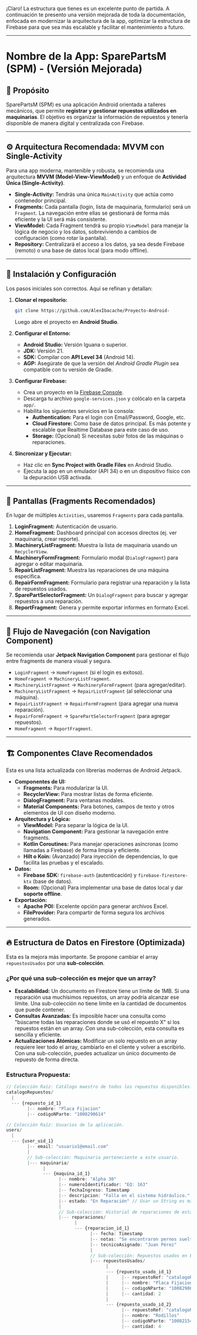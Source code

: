 ¡Claro\! La estructura que tienes es un excelente punto de partida. A continuación te presento una versión mejorada de toda la documentación, enfocada en modernizar la arquitectura de la app, optimizar la estructura de Firebase para que sea más escalable y facilitar el mantenimiento a futuro.

-----

# Nombre de la App: SparePartsM (SPM) - (Versión Mejorada)

## 📌 Propósito

SparePartsM (SPM) es una aplicación Android orientada a talleres mecánicos, que permite **registrar y gestionar repuestos utilizados en maquinarias**. El objetivo es organizar la información de repuestos y tenerla disponible de manera digital y centralizada con Firebase.

-----

## ⚙️ Arquitectura Recomendada: MVVM con Single-Activity

Para una app moderna, mantenible y robusta, se recomienda una arquitectura **MVVM (Model-View-ViewModel)** y un enfoque de **Actividad Única (Single-Activity)**.

  * **Single-Activity:** Tendrás una única `MainActivity` que actúa como contenedor principal.
  * **Fragments:** Cada pantalla (login, lista de maquinaria, formulario) será un `Fragment`. La navegación entre ellas se gestionará de forma más eficiente y la UI será más consistente.
  * **ViewModel:** Cada Fragment tendrá su propio `ViewModel` para manejar la lógica de negocio y los datos, sobreviviendo a cambios de configuración (como rotar la pantalla).
  * **Repository:** Centralizará el acceso a los datos, ya sea desde Firebase (remoto) o una base de datos local (para modo offline).

-----

## 🚀 Instalación y Configuración

Los pasos iniciales son correctos. Aquí se refinan y detallan:

1.  **Clonar el repositorio:**

    ```bash
    git clone https://github.com/AlexIbacache/Proyecto-Android-
    ```

    Luego abre el proyecto en **Android Studio**.

2.  **Configurar el Entorno:**

      * **Android Studio:** Versión Iguana o superior.
      * **JDK:** Versión 21.
      * **SDK:** Compilar con **API Level 34** (Android 14).
      * **AGP:** Asegúrate de que la versión del *Android Gradle Plugin* sea compatible con tu versión de Gradle.

3.  **Configurar Firebase:**

      * Crea un proyecto en la [Firebase Console](https://console.firebase.google.com/).
      * Descarga tu archivo `google-services.json` y colócalo en la carpeta `app/`.
      * Habilita los siguientes servicios en la consola:
          * **Authentication:** Para el login con Email/Password, Google, etc.
          * **Cloud Firestore:** Como base de datos principal. Es más potente y escalable que Realtime Database para este caso de uso.
          * **Storage:** (Opcional) Si necesitas subir fotos de las máquinas o reparaciones.

4.  **Sincronizar y Ejecutar:**

      * Haz clic en **Sync Project with Gradle Files** en Android Studio.
      * Ejecuta la app en un emulador (API 34) o en un dispositivo físico con la depuración USB activada.

-----

## 📱 Pantallas (Fragments Recomendados)

En lugar de múltiples `Activities`, usaremos `Fragments` para cada pantalla.

1.  **LoginFragment:** Autenticación de usuario.
2.  **HomeFragment:** Dashboard principal con accesos directos (ej. ver maquinaria, crear reporte).
3.  **MachineryListFragment:** Muestra la lista de maquinaria usando un `RecyclerView`.
4.  **MachineryFormFragment:** Formulario modal (`DialogFragment`) para agregar o editar maquinaria.
5.  **RepairListFragment:** Muestra las reparaciones de una máquina específica.
6.  **RepairFormFragment:** Formulario para registrar una reparación y la lista de repuestos usados.
7.  **SparePartSelectorFragment:** Un `DialogFragment` para buscar y agregar repuestos a una reparación.
8.  **ReportFragment:** Genera y permite exportar informes en formato Excel.

-----

## 🔄 Flujo de Navegación (con Navigation Component)

Se recomienda usar **Jetpack Navigation Component** para gestionar el flujo entre fragments de manera visual y segura.

  * `LoginFragment` → `HomeFragment` (si el login es exitoso).
  * `HomeFragment` → `MachineryListFragment`.
  * `MachineryListFragment` → `MachineryFormFragment` (para agregar/editar).
  * `MachineryListFragment` → `RepairListFragment` (al seleccionar una máquina).
  * `RepairListFragment` → `RepairFormFragment` (para agregar una nueva reparación).
  * `RepairFormFragment` → `SparePartSelectorFragment` (para agregar repuestos).
  * `HomeFragment` → `ReportFragment`.

-----

## 🏗️ Componentes Clave Recomendados

Esta es una lista actualizada con librerías modernas de Android Jetpack.

  * **Componentes de UI:**
      * **Fragments:** Para modularizar la UI.
      * **RecyclerView:** Para mostrar listas de forma eficiente.
      * **DialogFragment:** Para ventanas modales.
      * **Material Components:** Para botones, campos de texto y otros elementos de UI con diseño moderno.
  * **Arquitectura y Lógica:**
      * **ViewModel:** Para separar la lógica de la UI.
      * **Navigation Component:** Para gestionar la navegación entre fragments.
      * **Kotlin Coroutines:** Para manejar operaciones asíncronas (como llamadas a Firebase) de forma limpia y eficiente.
      * **Hilt o Koin:** (Avanzado) Para inyección de dependencias, lo que facilita las pruebas y el escalado.
  * **Datos:**
      * **Firebase SDK:** `firebase-auth` (autenticación) y `firebase-firestore-ktx` (base de datos).
      * **Room:** (Opcional) Para implementar una base de datos local y dar **soporte offline**.
  * **Exportación:**
      * **Apache POI:** Excelente opción para generar archivos Excel.
      * **FileProvider:** Para compartir de forma segura los archivos generados.

-----

## 🔥 Estructura de Datos en Firestore (Optimizada)

Esta es la mejora más importante. Se propone cambiar el array `repuestosUsados` por una **sub-colección**.

### ¿Por qué una sub-colección es mejor que un array?

  * **Escalabilidad:** Un documento en Firestore tiene un límite de 1MB. Si una reparación usa muchísimos repuestos, un array podría alcanzar ese límite. Una sub-colección no tiene límite en la cantidad de documentos que puede contener.
  * **Consultas Avanzadas:** Es imposible hacer una consulta como "búscame todas las reparaciones donde se usó el repuesto X" si los repuestos están en un array. Con una sub-colección, esta consulta es sencilla y eficiente.
  * **Actualizaciones Atómicas:** Modificar un solo repuesto en un array requiere leer todo el array, cambiarlo en el cliente y volver a escribirlo. Con una sub-colección, puedes actualizar un único documento de repuesto de forma directa.

### Estructura Propuesta:

```js
// Colección Raíz: Catálogo maestro de todos los repuestos disponibles.
catalogoRepuestos/
  |
  --- {repuesto_id_1}
        |-- nombre: "Placa Fijacion"
        |-- codigoNParte: "1008290614"

// Colección Raíz: Usuarios de la aplicación.
users/
  |
  --- {user_uid_1}
        |-- email: "usuario1@email.com"
        |
        // Sub-colección: Maquinaria perteneciente a este usuario.
        |--- maquinaria/
              |
              --- {maquina_id_1}
                    |-- nombre: "Alpha 30"
                    |-- numeroIdentificador: "EQ: 163"
                    |-- fechaIngreso: Timestamp
                    |-- descripcion: "Falla en el sistema hidráulico."
                    |-- estado: "En Reparación" // Usar un String es más descriptivo que un booleano.
                    |
                    // Sub-colección: Historial de reparaciones de esta máquina.
                    |--- reparaciones/
                          |
                          --- {reparacion_id_1}
                                |-- fecha: Timestamp
                                |-- notas: "Se encontraron pernos sueltos..."
                                |-- tecnicoAsignado: "Juan Pérez"
                                |
                                // Sub-colección: Repuestos usados en ESTA reparación.
                                |--- repuestosUsados/
                                      |
                                      --- {repuesto_usado_id_1}
                                      |     |-- repuestoRef: "catalogoRepuestos/repuesto_id_1" (Reference)
                                      |     |-- nombre: "Placa Fijacion"  // Dato denormalizado para lecturas rápidas
                                      |     |-- codigoNParte: "1008290614" // Dato denormalizado
                                      |     |-- cantidad: 2
                                      |
                                      --- {repuesto_usado_id_2}
                                            |-- repuestoRef: "catalogoRepuestos/repuesto_id_2" (Reference)
                                            |-- nombre: "Rodillos"
                                            |-- codigoNParte: "1008215400"
                                            |-- cantidad: 4
```

